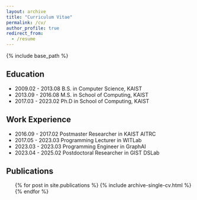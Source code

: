 ```yaml
---
layout: archive
title: "Curriculum Vitae"
permalink: /cv/
author_profile: true
redirect_from:
  - /resume
---
```


{% include base_path %}


Education
------
* 2009.02 - 2013.08   B.S. in Computer Science, KAIST
* 2013.09 - 2016.08   M.S. in School of Computing, KAIST
* 2017.03 - 2023.02   Ph.D in School of Computing, KAIST


Work Experience
------
* 2016.09 - 2017.02   Postmaster Researcher in KAIST AITRC
* 2017.05 - 2023.03   Programming Lecturer in WITLab
* 2023.03 - 2023.03   Programming Engineer in GraphAI 
* 2023.04 - 2025.02   Postdoctoral Researcher in GIST DSLab


Publications
------
  <ul>{% for post in site.publications %}
    {% include archive-single-cv.html %}
  {% endfor %}</ul>
